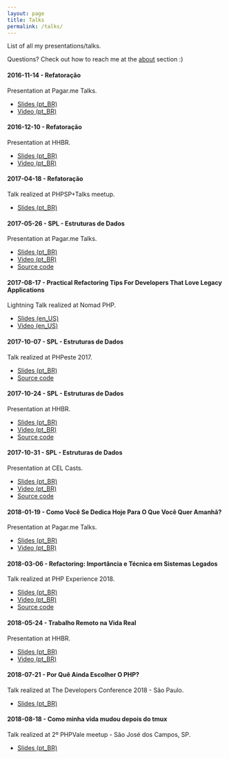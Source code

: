 ```yaml
---
layout: page
title: Talks
permalink: /talks/
---
```


List of all my presentations/talks.

Questions? Check out how to reach me at the [about](/about) section :)

#### 2016-11-14 - Refatoração

Presentation at Pagar.me Talks.

* [Slides (pt_BR)](https://speakerdeck.com/devdrops/refatoracao-pagar-dot-me-talks)
* [Video (pt_BR)](https://www.youtube.com/watch?v=D7X2hDf3mCQ)

#### 2016-12-10 - Refatoração

Presentation at HHBR.

* [Slides (pt_BR)](https://speakerdeck.com/devdrops/refatoracao-hhbr)
* [Video (pt_BR)](https://www.youtube.com/watch?v=CtiLfuVW7MQ)

#### 2017-04-18 - Refatoração

Talk realized at PHPSP+Talks meetup.

* [Slides (pt_BR)](https://speakerdeck.com/devdrops/refatoracao-phpsp-plus-talks)

#### 2017-05-26 - SPL - Estruturas de Dados

Presentation at Pagar.me Talks.

* [Slides (pt_BR)](https://speakerdeck.com/devdrops/spl-estruturas-de-dados-pagar-dot-me-talks)
* [Video (pt_BR)](https://www.youtube.com/watch?v=pA3zduWocew)
* [Source code](https://github.com/devdrops/spl-ds)

#### 2017-08-17 - Practical Refactoring Tips For Developers That Love Legacy Applications

Lightning Talk realized at Nomad PHP.

* [Slides (en_US)](https://speakerdeck.com/devdrops/practical-refactoring-tips-for-developers-that-love-legacy-applications-nomad-php)
* [Video (en_US)](https://www.youtube.com/watch?v=B9fOYN3tUF8)

#### 2017-10-07 - SPL - Estruturas de Dados

Talk realized at PHPeste 2017.

* [Slides (pt_BR)](https://speakerdeck.com/devdrops/spl-estruturas-de-dados-phpeste-2017)
* [Source code](https://github.com/devdrops/spl-ds)

#### 2017-10-24 - SPL - Estruturas de Dados

Presentation at HHBR.

* [Slides (pt_BR)](https://speakerdeck.com/devdrops/spl-estruturas-de-dados-hhbr)
* [Video (pt_BR)](https://www.youtube.com/watch?v=8tXgHtuj2Ko)
* [Source code](https://github.com/devdrops/php-ds)

#### 2017-10-31 - SPL - Estruturas de Dados

Presentation at CEL Casts.

* [Slides (pt_BR)](https://speakerdeck.com/devdrops/spl-estruturas-de-dados-cel-casts)
* [Video (pt_BR)](https://www.youtube.com/watch?v=GlQSIEYQqDQ)
* [Source code](https://github.com/devdrops/php-ds)

#### 2018-01-19 - Como Você Se Dedica Hoje Para O Que Você Quer Amanhã?

Presentation at Pagar.me Talks.

* [Slides (pt_BR)](https://speakerdeck.com/devdrops/como-voce-se-dedica-hoje-para-o-que-voce-quer-amanha-pagar-dot-me-talks)
* [Video (pt_BR)](https://www.youtube.com/watch?v=7o_HQGHmNck)

#### 2018-03-06 - Refactoring: Importância e Técnica em Sistemas Legados

Talk realized at PHP Experience 2018.

* [Slides (pt_BR)](https://docs.google.com/presentation/d/1dE1s4JcD500Er8ATtS2k-TAkCE3-m9IE6el2oxykpXc/edit?usp=sharing)
* [Video (pt_BR)](https://www.youtube.com/watch?v=fUNW_a6Selg)
* [Source code](https://github.com/devdrops/refactoring)

#### 2018-05-24 - Trabalho Remoto na Vida Real

Presentation at HHBR.

* [Slides (pt_BR)](https://speakerdeck.com/devdrops/trabalho-remoto-na-vida-real)
* [Video (pt_BR)](https://www.youtube.com/watch?v=6w6csM5u16g)

#### 2018-07-21 - Por Quê Ainda Escolher O PHP?

Talk realized at The Developers Conference 2018 - São Paulo.

* [Slides (pt_BR)](https://speakerdeck.com/devdrops/por-que-ainda-escolher-o-php-the-developers-conference-sp-2018)

#### 2018-08-18 - Como minha vida mudou depois do tmux

Talk realized at 2º PHPVale meetup - São José dos Campos, SP.

* [Slides (pt_BR)](https://github.com/devdrops/how-was-life-without-tmux)


